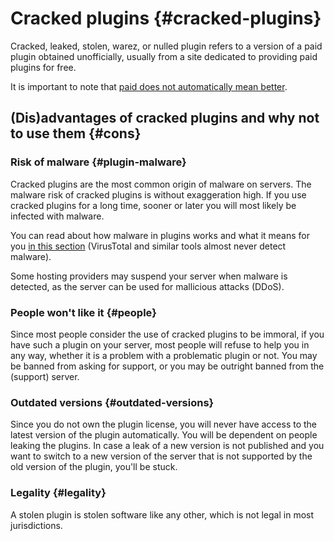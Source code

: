 # Cracked plugins {#cracked-plugins}
Cracked, leaked, stolen, warez, or nulled plugin refers to a version of a paid plugin obtained unofficially, usually from a site dedicated to providing paid plugins for free.

It is important to note that [paid does not automatically mean better](basics.md#premium-plugins).

## (Dis)advantages of cracked plugins and why not to use them {#cons}
### Risk of malware {#plugin-malware}
Cracked plugins are the most common origin of malware on servers. The malware risk of cracked plugins is without exaggeration high. If you use cracked plugins for a long time, sooner or later you will most likely be infected with malware.

You can read about how malware in plugins works and what it means for you [in this section](../security/malware.md) (VirusTotal and similar tools almost never detect malware).

Some hosting providers may suspend your server when malware is detected, as the server can be used for mallicious attacks (DDoS).

### People won't like it {#people}
Since most people consider the use of cracked plugins to be immoral, if you have such a plugin on your server, most people will refuse to help you in any way, whether it is a problem with a problematic plugin or not. You may be banned from asking for support, or you may be outright banned from the (support) server.

### Outdated versions {#outdated-versions}
Since you do not own the plugin license, you will never have access to the latest version of the plugin automatically. You will be dependent on people leaking the plugins. In case a leak of a new version is not published and you want to switch to a new version of the server that is not supported by the old version of the plugin, you'll be stuck.

### Legality {#legality}
A stolen plugin is stolen software like any other, which is not legal in most jurisdictions.